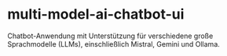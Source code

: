 # multi-model-ai-chatbot-ui
 Chatbot-Anwendung mit Unterstützung für verschiedene große Sprachmodelle (LLMs), einschließlich Mistral, Gemini und Ollama. 
